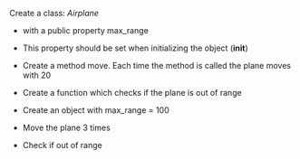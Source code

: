 Create a class: _Airplane_

* with a public property max_range
* This property should be set when initializing the object (__init__)
* Create a method move. Each time the method is called the plane moves with 20
* Create a function which checks if the plane is out of range

* Create an object with max_range = 100

* Move the plane 3 times

* Check if out of range






